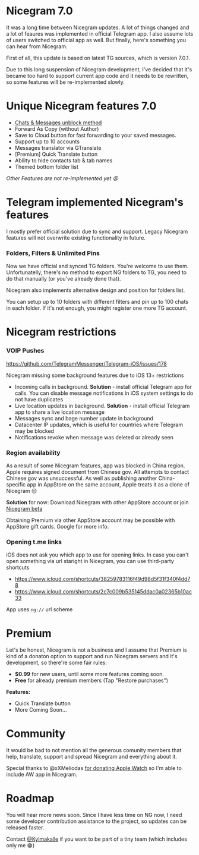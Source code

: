 # Nicegram 7.0

It was a long time between Nicegram updates. A lot of things changed and a lot of feaures was implemented in official Telegram app.
I also assume lots of users switched to official app as well. But finally, here's something you can hear from Nicegram.

First of all, this update is based on latest TG sources, which is version 7.0.1.

Due to this long suspension of Nicegram development, I've decided that it's became too hard to support current app code and it needs to be rewritten, so some features will be re-implemented slowly.

# Unique Nicegram features 7.0

- [Chats & Messages unblock method](/unblock)
- Forward As Copy (without Author)
- Save to Cloud button for fast forwarding to your saved messages.
- Support up to 10 accounts
- Messages translator via GTranslate
- [Premium] Quick Translate button
- Ability to hide contacts tab & tab names
- Themed bottom folder list

_Other Features are not re-implemented yet 😩_

# Telegram implemented Nicegram's features

I mostly prefer official solution due to sync and support. Legacy Nicegram features will not overwrite existing functionality in future.

### Folders, Filters & Unlimited Pins
Now we have official and synced TG folders. You're welcome to use them. 
Unfortunatelly, there's no method to export NG folders to TG, you need to do that manually (or you've already done that).

Nicegram also implements alternative design and position for folders list.

You can setup up to 10 folders with different filters and pin up to 100 chats in each folder. If it's not enough, you might register one more TG account.


# Nicegram restrictions
### VOIP Pushes
https://github.com/TelegramMessenger/Telegram-iOS/issues/178

Nicegram missing some background features due to iOS 13+ restrictions
- Incoming calls in background.
**Solution** - install official Telegram app for calls. You can disable message notifications in iOS system settings to do not have duplicates
- Live location updates in background.
**Solution** - install official Telegram app to share a live location message
- Messages sync and bage number update in background
- Datacenter IP updates, which is useful for countries where Telegram may be blocked
- Notifications revoke when message was deleted or already seen

### Region availability
As a result of some Nicegram features, app was blocked in China region. Apple requires signed document from Chinese gov. All attempts to contact Chinese gov was unsuccessful. As well as publishing another China-specific app in AppStore on the same account, Apple treats it as a clone of Nicegram 😔

**Solution** for now: Download Nicegram with other AppStore account or join [Nicegram beta](/faq#download)

Obtaining Premium via other AppStore account may be possible with AppStore gift cards. Google for more info.

### Opening t.me links
iOS does not ask you which app to use for opening links. In case you can't open something via url staright in Nicegram, you can use third-party shortcuts
- https://www.icloud.com/shortcuts/38259783116f49d98d5f31f340f4dd78
- https://www.icloud.com/shortcuts/2c7c009b535145ddac0a02365b10ac33

App uses `ng://` url scheme

# Premium
Let's be honest, Nicegram is not a business and I assume that Premium is kind of a donaton option to support and run Nicegram servers and it's development, so there're some fair rules:

- **$0.99** for new users, until some more features coming soon.
- **Free** for already premium members (Tap "Restore purchases")


**Features:**
- Quick Translate button
- More Coming Soon...

# Community
It would be bad to not mention all the generous comunity members that help, translate, support and spread Nicegram and everything about it.

Special thanks to @xXMeliodas [for donating Apple Watch](https://t.me/nicegramdev/97) so I'm able to include AW app in Nicegram.

# Roadmap
You will hear more news soon. Since I have less time on NG now, I need some developer contribution assistance to the project, so updates can be released faster. 

Contact [@Kylmakalle](https://t.me/Kylmakalle) if you want to be part of a tiny team (which includes only me 😁)
